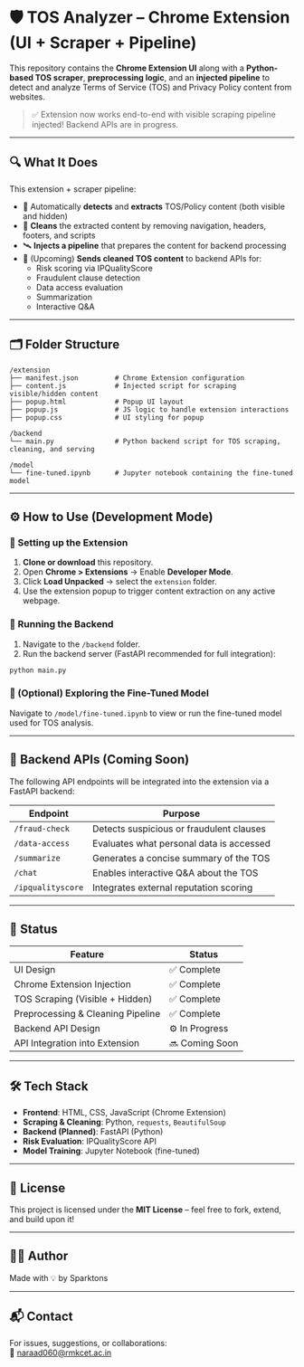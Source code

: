 # 🛡️ TOS Analyzer – Chrome Extension (UI + Scraper + Pipeline)

This repository contains the **Chrome Extension UI** along with a **Python-based TOS scraper**, **preprocessing logic**, and an **injected pipeline** to detect and analyze Terms of Service (TOS) and Privacy Policy content from websites.

> ✅ Extension now works end-to-end with visible scraping pipeline injected! Backend APIs are in progress.

---

## 🔍 What It Does

This extension + scraper pipeline:

- 🧠 Automatically **detects** and **extracts** TOS/Policy content (both visible and hidden)
- 🧹 **Cleans** the extracted content by removing navigation, headers, footers, and scripts
- 🛰️ **Injects a pipeline** that prepares the content for backend processing
- 🚧 (Upcoming) **Sends cleaned TOS content** to backend APIs for:
  - Risk scoring via IPQualityScore
  - Fraudulent clause detection
  - Data access evaluation
  - Summarization
  - Interactive Q&A

---

## 🗂 Folder Structure

```
/extension
├── manifest.json         # Chrome Extension configuration
├── content.js            # Injected script for scraping visible/hidden content
├── popup.html            # Popup UI layout
├── popup.js              # JS logic to handle extension interactions
├── popup.css             # UI styling for popup

/backend
└── main.py               # Python backend script for TOS scraping, cleaning, and serving

/model
└── fine-tuned.ipynb      # Jupyter notebook containing the fine-tuned model
```

---

## ⚙️ How to Use (Development Mode)

### 🧪 Setting up the Extension

1. **Clone or download** this repository.
2. Open **Chrome > Extensions** → Enable **Developer Mode**.
3. Click **Load Unpacked** → select the `extension` folder.
4. Use the extension popup to trigger content extraction on any active webpage.

### 🧼 Running the Backend

1. Navigate to the `/backend` folder.
2. Run the backend server (FastAPI recommended for full integration):

```bash
python main.py
```

### 🔬 (Optional) Exploring the Fine-Tuned Model

Navigate to `/model/fine-tuned.ipynb` to view or run the fine-tuned model used for TOS analysis.

---

## 🔌 Backend APIs (Coming Soon)

The following API endpoints will be integrated into the extension via a FastAPI backend:

| Endpoint         | Purpose                                |
|------------------|----------------------------------------|
| `/fraud-check`   | Detects suspicious or fraudulent clauses |
| `/data-access`   | Evaluates what personal data is accessed |
| `/summarize`     | Generates a concise summary of the TOS |
| `/chat`          | Enables interactive Q&A about the TOS |
| `/ipqualityscore`| Integrates external reputation scoring |

---

## 🚦 Status

| Feature                            | Status     |
|------------------------------------|------------|
| UI Design                          | ✅ Complete |
| Chrome Extension Injection         | ✅ Complete |
| TOS Scraping (Visible + Hidden)    | ✅ Complete |
| Preprocessing & Cleaning Pipeline  | ✅ Complete |
| Backend API Design                 | ⚙ In Progress |
| API Integration into Extension     | 🔜 Coming Soon |

---

## 🛠 Tech Stack

- **Frontend**: HTML, CSS, JavaScript (Chrome Extension)
- **Scraping & Cleaning**: Python, `requests`, `BeautifulSoup`
- **Backend (Planned)**: FastAPI (Python)
- **Risk Evaluation**: IPQualityScore API
- **Model Training**: Jupyter Notebook (fine-tuned)

---

## 📜 License

This project is licensed under the **MIT License** – feel free to fork, extend, and build upon it!

---

## 👨‍💻 Author

Made with 💡 by Sparktons

---

## 📬 Contact

For issues, suggestions, or collaborations:  
📧 naraad060@rmkcet.ac.in
